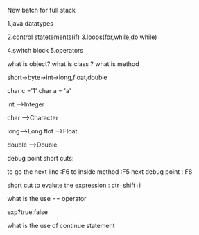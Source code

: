 New batch for full stack

1.java datatypes

2.control statetements(if)
3.loops(for,while,do while)

4.switch block
5.operators

what is object?
what is class ?
what is method

short->byte->int->long,float,double

char c ='1'
char a = 'a'

int  -->Integer

char -->Character

long-->Long
flot -->Float

double -->Double

debug point short cuts:

to go the next line :F6
to inside method :F5
next debug point : F8

short cut to evalute the expression : ctr+shift+i

what is the use == operator


exp?true:false

what is the use of continue statement
